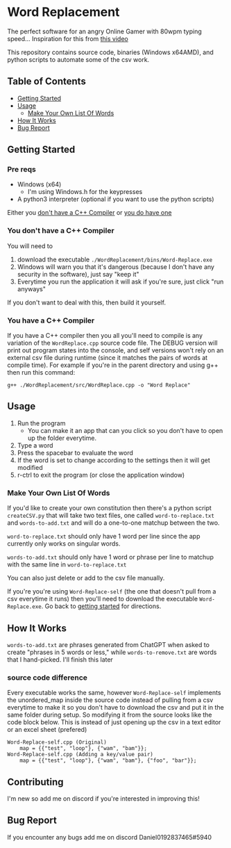 # Word Replacement
The perfect software for an angry Online Gamer with 80wpm typing speed... Inspiration for this from [this video](https://www.youtube.com/watch?v=on0UTFHNFMg&ab_channel=MartinHavelka)

This repository contains source code, binaries (Windows x64AMD), and python scripts to automate some of the csv work.
## Table of Contents
- [Getting Started](#getting-started)
- [Usage](#usage)
    - [Make Your Own List Of Words](#make-your-own-list-of-words)
- [How It Works](#how-it-works)
- [Bug Report](#bug-report)



## Getting Started
### Pre reqs
- Windows (x64)
    - I'm using Windows.h for the keypresses
- A python3 interpreter (optional if you want to use the python scripts)


Either you [don't have a C++ Compiler](#you-don't-have-a-c++-compiler) or [you do have one](#you-have-a-c++-compiler)

### You don't have a C++ Compiler
You will need to 
1. download the executable 
``` ./WordReplacement/bins/Word-Replace.exe ```
2. Windows will warn you that it's dangerous (because I don't have any security in the software), just say "keep it"
3. Everytime you run the application it will ask if you're sure, just click "run anyways"

If you don't want to deal with this, then build it yourself.


### You have a C++ Compiler
If you have a C++ compiler then you all you'll need to compile is any variation of the ```WordReplace.cpp``` source code file. The DEBUG version will print out program states into the console, and self versions won't rely on an external csv file during runtime (since it matches the pairs of words at compile time). For example if you're in the parent directory and using g++ then run this command:
```
g++ ./WordReplacement/src/WordReplace.cpp -o "Word Replace"
```



## Usage
1. Run the program
    - You can make it an app that can you click so you don't have to open up the folder everytime.
2. Type a word
3. Press the spacebar to evaluate the word 
4. If the word is set to change according to the settings then it will get modified
5. r-ctrl to exit the program (or close the application window)

### Make Your Own List Of Words
If you'd like to create your own constitution then there's a python script ```createCSV.py``` that will take two text files, one called ```word-to-replace.txt``` and ```words-to-add.txt``` and will do a one-to-one matchup between the two. 

```word-to-replace.txt``` should only have 1 word per line since the app currently only works on singular words.

```words-to-add.txt``` should only have 1 word or phrase per line to matchup with the same line in ```word-to-replace.txt```

You can also just delete or add to the csv file manually. 

If you're you're using ```Word-Replace-self``` (the one that doesn't pull from a csv everytime it runs) then you'll need to download the executable ```Word-Replace.exe```. Go back to [getting started](#getting-started) for directions.



## How It Works
```words-to-add.txt``` are phrases generated from ChatGPT when asked to create "phrases in 5 words or less," while 
```words-to-remove.txt``` are words that I hand-picked.
I'll finish this later


### source code difference
Every executable works the same, however ```Word-Replace-self``` implements the unordered_map inside the source code instead of pulling from a csv everytime to make it so you don't have to download the csv and put it in the same folder during setup. So modifying it from the source looks like the code block below. This is instead of just opening up the csv in a text editor or an excel sheet (prefered)

```
Word-Replace-self.cpp (Original)
    map = {{"test", "loop"}, {"wam", "bam"}};
Word-Replace-self.cpp (Adding a key/value pair)
    map = {{"test", "loop"}, {"wam", "bam"}, {"foo", "bar"}};
```


## Contributing
I'm new so add me on discord if you're interested in improving this!


## Bug Report
If you encounter any bugs add me on discord Daniel0192837465#5940
